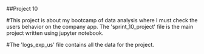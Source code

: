 ##Project 10

#This project is about my bootcamp of data analysis where I must check the users behavior on the company app.
The 'sprint_10_project' file is the main project written using jupyter notebook.

#The 'logs_exp_us' file contains all the data for the project.
